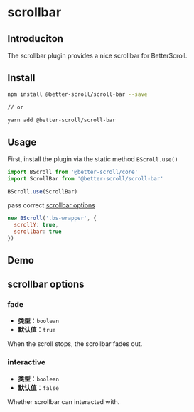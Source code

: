 # scrollbar

## Introduciton

  The scrollbar plugin provides a nice scrollbar for BetterScroll.

## Install

```bash
npm install @better-scroll/scroll-bar --save

// or

yarn add @better-scroll/scroll-bar
```

## Usage

First, install the plugin via the static method `BScroll.use()`

```js
import BScroll from '@better-scroll/core'
import ScrollBar from '@better-scroll/scroll-bar'

BScroll.use(ScrollBar)
```

pass correct [scrollbar options](./scroll-bar.html#scrollbar-options)

```js
new BScroll('.bs-wrapper', {
  scrollY: true,
  scrollbar: true
})
```

## Demo

<demo qrcode-url="scrollbar/default">
  <template slot="code-template">
    <<< @/examples/vue/components/scrollbar/default.vue?template
  </template>
  <template slot="code-script">
    <<< @/examples/vue/components/scrollbar/default.vue?script
  </template>
  <template slot="code-style">
    <<< @/examples/vue/components/scrollbar/default.vue?style
  </template>
  <scrollbar-default slot="demo"></scrollbar-default>
</demo>

## scrollbar options

### fade

  - **类型**：`boolean`
  - **默认值**：`true`

  When the scroll stops, the scrollbar fades out.

### interactive

  - **类型**：`boolean`
  - **默认值**：`false`

  Whether scrollbar can interacted with.
